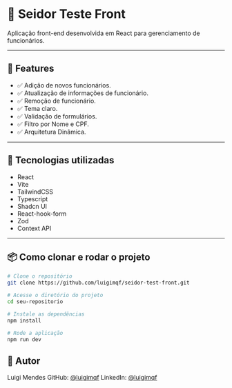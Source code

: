 # 📱 Seidor Teste Front

Aplicação front-end desenvolvida em React para gerenciamento de funcionários.

---

## 🚀 Features

- ✅ Adição de novos funcionários.
- ✅ Atualização de informações de funcionário.
- ✅ Remoção de funcionário.
- ✅ Tema claro.
- ✅ Validação de formulários.
- ✅ Filtro por Nome e CPF.
- ✅ Arquitetura Dinâmica.

---

## 🧰 Tecnologias utilizadas

- React
- Vite
- TailwindCSS
- Typescript
- Shadcn UI
- React-hook-form
- Zod
- Context API

---

## 📦 Como clonar e rodar o projeto

```bash
# Clone o repositório
git clone https://github.com/luigimqf/seidor-test-front.git

# Acesse o diretório do projeto
cd seu-repositorio

# Instale as dependências
npm install

# Rode a aplicação
npm run dev
```

## 👤 Autor
Luigi Mendes 
GitHub: [@luigimqf](https://github.com/luigimqf) 
LinkedIn: [@luigimqf](https://www.linkedin.com/in/luigimqf/) 